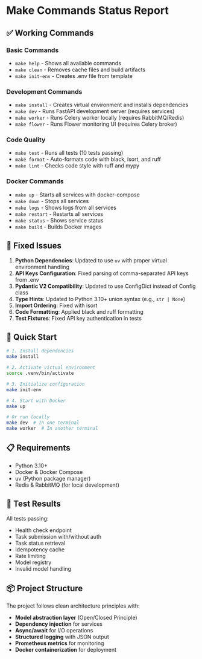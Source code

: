 # Make Commands Status Report

## ✅ Working Commands

### Basic Commands
- `make help` - Shows all available commands
- `make clean` - Removes cache files and build artifacts
- `make init-env` - Creates .env file from template

### Development Commands
- `make install` - Creates virtual environment and installs dependencies
- `make dev` - Runs FastAPI development server (requires services)
- `make worker` - Runs Celery worker locally (requires RabbitMQ/Redis)
- `make flower` - Runs Flower monitoring UI (requires Celery broker)

### Code Quality
- `make test` - Runs all tests (10 tests passing)
- `make format` - Auto-formats code with black, isort, and ruff
- `make lint` - Checks code style with ruff and mypy

### Docker Commands
- `make up` - Starts all services with docker-compose
- `make down` - Stops all services
- `make logs` - Shows logs from all services
- `make restart` - Restarts all services
- `make status` - Shows service status
- `make build` - Builds Docker images

## 📝 Fixed Issues

1. **Python Dependencies**: Updated to use `uv` with proper virtual environment handling
2. **API Keys Configuration**: Fixed parsing of comma-separated API keys from .env
3. **Pydantic V2 Compatibility**: Updated to use ConfigDict instead of Config class
4. **Type Hints**: Updated to Python 3.10+ union syntax (e.g., `str | None`)
5. **Import Ordering**: Fixed with isort
6. **Code Formatting**: Applied black and ruff formatting
7. **Test Fixtures**: Fixed API key authentication in tests

## 🚀 Quick Start

```bash
# 1. Install dependencies
make install

# 2. Activate virtual environment
source .venv/bin/activate

# 3. Initialize configuration
make init-env

# 4. Start with Docker
make up

# Or run locally
make dev  # In one terminal
make worker  # In another terminal
```

## 📋 Requirements

- Python 3.10+
- Docker & Docker Compose
- uv (Python package manager)
- Redis & RabbitMQ (for local development)

## 🧪 Test Results

All tests passing:
- Health check endpoint
- Task submission with/without auth
- Task status retrieval
- Idempotency cache
- Rate limiting
- Model registry
- Invalid model handling

## 📦 Project Structure

The project follows clean architecture principles with:
- **Model abstraction layer** (Open/Closed Principle)
- **Dependency injection** for services
- **Async/await** for I/O operations
- **Structured logging** with JSON output
- **Prometheus metrics** for monitoring
- **Docker containerization** for deployment